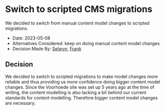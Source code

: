 # Switch to scripted CMS migrations

We decided to switch from manual content model changes to scripted migrations.

- Date: 2023-05-08
- Alternatives Considered: keep on doing manual content model changes
- Decision Made By: [Selwyn](https://github.com/siilwyn), [Frank](https://github.com/Frankwarnaar)

## Decision

We decided to switch to scripted migrations to make model changes more reliable and thus providing us more confidence doing bigger content model changes. Since the Voorhoede site was set up 5 years ago at the time of writing, the content modelling is also lacking a bit behind our current standards for content modelling. Therefore bigger content model changes are necessary.
